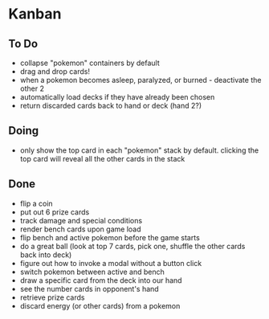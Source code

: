 # Kanban

## To Do
- collapse "pokemon" containers by default
- drag and drop cards!
- when a pokemon becomes asleep, paralyzed, or burned - deactivate the other 2
- automatically load decks if they have already been chosen
- return discarded cards back to hand or deck (hand 2?)

## Doing
- only show the top card in each "pokemon" stack by default. clicking the top card will reveal all the other cards in the stack

## Done
- flip a coin
- put out 6 prize cards
- track damage and special conditions
- render bench cards upon game load
- flip bench and active pokemon before the game starts
- do a great ball (look at top 7 cards, pick one, shuffle the other cards back into deck)
- figure out how to invoke a modal without a button click
- switch pokemon between active and bench
- draw a specific card from the deck into our hand
- see the number cards in opponent's hand
- retrieve prize cards
- discard energy (or other cards) from a pokemon
